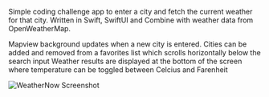 Simple coding challenge app to enter a city and fetch the current weather for that city. 
Written in Swift, SwiftUI and Combine with weather data from OpenWeatherMap.

Mapview background updates when a new city is entered.
Cities can be added and removed from a favorites list which scrolls horizontally below the search input
Weather results are displayed at the bottom of the screen where temperature can be toggled between Celcius and Farenheit

![WeatherNow Screenshot](https://github.com/susangelias/WeatherNow/WeatherNowScreenshot.png)
